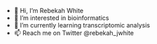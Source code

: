 - 👋 Hi, I’m Rebekah White
- 👀 I’m interested in bioinformatics
- 🌱 I’m currently learning transcriptomic analysis
- 📫 Reach me on Twitter @rebekah_jwhite 

<!---
berk1835/berk1835 is a ✨ special ✨ repository because its `README.md` (this file) appears on your GitHub profile.
You can click the Preview link to take a look at your changes.
--->
